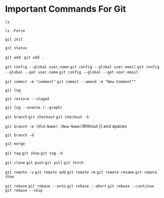 # Important Commands For Git
`ls`

`ls -Force`

`git init`

`git status`

`git add ` `git add .`

`git config --global user.name` `git config --global user.email` `git config --global --get user.name` `git config --global --get user.email`

`git commit -m "comment"` `git commit --amend -m "New Comment""`

`git log`

`git restore --staged`

`git log --oneine (--graph)`

`git branch` `git checkout` `git checkout -b`

`git branch -m (Old-Name) (New-Name)`Without () and spaces

`git branch -d`

`git merge`

`git tag` `git show` `git tag -d`

`git clone` `git push` `git pull` `git fetch`

`git remote -v` `git remote add` `git remote rm` `git remote rename` `git remote show`

`git rebase` `git rebase --onto` `git rebase --abort` `git rebase --continue`  `git rebase --skip` 